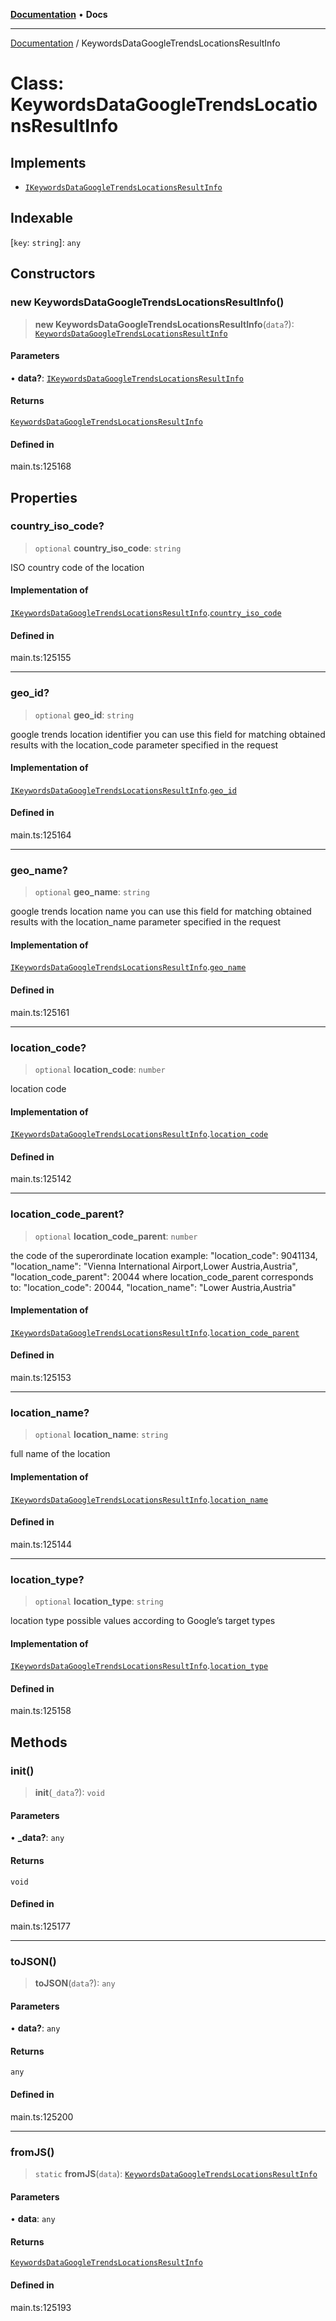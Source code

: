 [**Documentation**](../README.md) • **Docs**

***

[Documentation](../globals.md) / KeywordsDataGoogleTrendsLocationsResultInfo

# Class: KeywordsDataGoogleTrendsLocationsResultInfo

## Implements

- [`IKeywordsDataGoogleTrendsLocationsResultInfo`](../interfaces/IKeywordsDataGoogleTrendsLocationsResultInfo.md)

## Indexable

 \[`key`: `string`\]: `any`

## Constructors

### new KeywordsDataGoogleTrendsLocationsResultInfo()

> **new KeywordsDataGoogleTrendsLocationsResultInfo**(`data`?): [`KeywordsDataGoogleTrendsLocationsResultInfo`](KeywordsDataGoogleTrendsLocationsResultInfo.md)

#### Parameters

• **data?**: [`IKeywordsDataGoogleTrendsLocationsResultInfo`](../interfaces/IKeywordsDataGoogleTrendsLocationsResultInfo.md)

#### Returns

[`KeywordsDataGoogleTrendsLocationsResultInfo`](KeywordsDataGoogleTrendsLocationsResultInfo.md)

#### Defined in

main.ts:125168

## Properties

### country\_iso\_code?

> `optional` **country\_iso\_code**: `string`

ISO country code of the location

#### Implementation of

[`IKeywordsDataGoogleTrendsLocationsResultInfo`](../interfaces/IKeywordsDataGoogleTrendsLocationsResultInfo.md).[`country_iso_code`](../interfaces/IKeywordsDataGoogleTrendsLocationsResultInfo.md#country_iso_code)

#### Defined in

main.ts:125155

***

### geo\_id?

> `optional` **geo\_id**: `string`

google trends location identifier
you can use this field for matching obtained results with the location_code parameter specified in the request

#### Implementation of

[`IKeywordsDataGoogleTrendsLocationsResultInfo`](../interfaces/IKeywordsDataGoogleTrendsLocationsResultInfo.md).[`geo_id`](../interfaces/IKeywordsDataGoogleTrendsLocationsResultInfo.md#geo_id)

#### Defined in

main.ts:125164

***

### geo\_name?

> `optional` **geo\_name**: `string`

google trends location name
you can use this field for matching obtained results with the location_name parameter specified in the request

#### Implementation of

[`IKeywordsDataGoogleTrendsLocationsResultInfo`](../interfaces/IKeywordsDataGoogleTrendsLocationsResultInfo.md).[`geo_name`](../interfaces/IKeywordsDataGoogleTrendsLocationsResultInfo.md#geo_name)

#### Defined in

main.ts:125161

***

### location\_code?

> `optional` **location\_code**: `number`

location code

#### Implementation of

[`IKeywordsDataGoogleTrendsLocationsResultInfo`](../interfaces/IKeywordsDataGoogleTrendsLocationsResultInfo.md).[`location_code`](../interfaces/IKeywordsDataGoogleTrendsLocationsResultInfo.md#location_code)

#### Defined in

main.ts:125142

***

### location\_code\_parent?

> `optional` **location\_code\_parent**: `number`

the code of the superordinate location
example:
"location_code": 9041134,
"location_name": "Vienna International Airport,Lower Austria,Austria",
"location_code_parent": 20044
where location_code_parent corresponds to:
"location_code": 20044,
"location_name": "Lower Austria,Austria"

#### Implementation of

[`IKeywordsDataGoogleTrendsLocationsResultInfo`](../interfaces/IKeywordsDataGoogleTrendsLocationsResultInfo.md).[`location_code_parent`](../interfaces/IKeywordsDataGoogleTrendsLocationsResultInfo.md#location_code_parent)

#### Defined in

main.ts:125153

***

### location\_name?

> `optional` **location\_name**: `string`

full name of the location

#### Implementation of

[`IKeywordsDataGoogleTrendsLocationsResultInfo`](../interfaces/IKeywordsDataGoogleTrendsLocationsResultInfo.md).[`location_name`](../interfaces/IKeywordsDataGoogleTrendsLocationsResultInfo.md#location_name)

#### Defined in

main.ts:125144

***

### location\_type?

> `optional` **location\_type**: `string`

location type
possible values according to Google’s target types

#### Implementation of

[`IKeywordsDataGoogleTrendsLocationsResultInfo`](../interfaces/IKeywordsDataGoogleTrendsLocationsResultInfo.md).[`location_type`](../interfaces/IKeywordsDataGoogleTrendsLocationsResultInfo.md#location_type)

#### Defined in

main.ts:125158

## Methods

### init()

> **init**(`_data`?): `void`

#### Parameters

• **\_data?**: `any`

#### Returns

`void`

#### Defined in

main.ts:125177

***

### toJSON()

> **toJSON**(`data`?): `any`

#### Parameters

• **data?**: `any`

#### Returns

`any`

#### Defined in

main.ts:125200

***

### fromJS()

> `static` **fromJS**(`data`): [`KeywordsDataGoogleTrendsLocationsResultInfo`](KeywordsDataGoogleTrendsLocationsResultInfo.md)

#### Parameters

• **data**: `any`

#### Returns

[`KeywordsDataGoogleTrendsLocationsResultInfo`](KeywordsDataGoogleTrendsLocationsResultInfo.md)

#### Defined in

main.ts:125193
